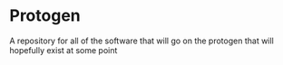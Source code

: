 # Protogen
A repository for all of the software that will go on the protogen that will hopefully exist at some point
